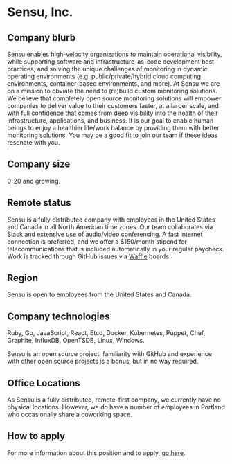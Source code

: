 # Sensu, Inc.

## Company blurb

Sensu enables high-velocity organizations to maintain operational visibility, while supporting software and infrastructure-as-code development best practices, and solving the unique challenges of monitoring in dynamic operating environments (e.g. public/private/hybrid cloud computing environments, container-based environments, and more). At Sensu we are on a mission to obviate the need to (re)build custom monitoring solutions. We believe that completely open source monitoring solutions will empower companies to deliver value to their customers faster, at a larger scale, and with full confidence that comes from deep visibility into the health of their infrastructure, applications, and business. It is our goal to enable human beings to enjoy a healthier life/work balance by providing them with better monitoring solutions. You may be a good fit to join our team if these ideas resonate with you.

## Company size

0-20 and growing.

## Remote status

Sensu is a fully distributed company with employees in the United States and Canada in all North American time zones. Our team collaborates via Slack and extensive use of audio/video conferencing. A fast internet connection is preferred, and we offer a $150/month stipend for telecommunications that is included automatically in your regular paycheck. Work is tracked through GitHub issues via [Waffle](https://waffle.io/) boards.

## Region

Sensu is open to employees from the United States and Canada.

## Company technologies

Ruby, Go, JavaScript, React, Etcd, Docker, Kubernetes, Puppet, Chef, Graphite, InfluxDB, OpenTSDB, Linux, Windows.

Sensu is an open source project, familiarity with GitHub and experience with other open source projects is a bonus, but in no way required.

## Office Locations

As Sensu is a fully distributed, remote-first company, we currently have no physical locations. However, we do have a number of employees in Portland who occasionally share a coworking space.

## How to apply

For more information about this position and to apply, [go here](https://sensuapp.org/careers/software-engineer).